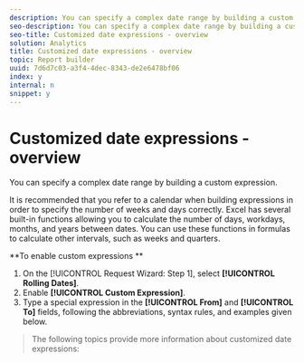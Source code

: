 ```yaml
---
description: You can specify a complex date range by building a custom expression.
seo-description: You can specify a complex date range by building a custom expression.
seo-title: Customized date expressions - overview
solution: Analytics
title: Customized date expressions - overview
topic: Report builder
uuid: 7d6d7c03-a3f4-4dec-8343-de2e6478bf06
index: y
internal: n
snippet: y
---
```


# Customized date expressions - overview

You can specify a complex date range by building a custom expression.

It is recommended that you refer to a calendar when building expressions in order to specify the number of weeks and days correctly. Excel has several built-in functions allowing you to calculate the number of days, workdays, months, and years between dates. You can use these functions in formulas to calculate other intervals, such as weeks and quarters.

**To enable custom expressions ** 

1. On the [!UICONTROL Request Wizard: Step 1], select **[!UICONTROL Rolling Dates]**.
1. Enable **[!UICONTROL Custom Expression]**.
1. Type a special expression in the **[!UICONTROL From]** and **[!UICONTROL To]** fields, following the abbreviations, syntax rules, and examples given below.
>The following topics provide more information about customized date expressions: 

